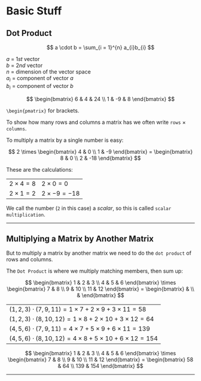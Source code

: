 # Basic Stuff

## Dot Product

$$
a \cdot b = \sum_{i = 1}^{n} a_{i}b_{i}
$$

$a$ = $1st$ vector  
$b$ = $2nd$ vector  
$n$ = dimension of the vector space  
$a_{i}$ = component of vector $a$  
$b_{i}$ = component of vector $b$  

$$
\begin{bmatrix}
6 & 4 & 24 \\
1 & -9 & 8
\end{bmatrix}
$$

`\begin{pmatrix}` for brackets.

To show how many rows and columns a matrix has we often write `rows` $\times$ `columns`.

To multiply a matrix by a single number is easy:

$$
2 \times \begin{bmatrix} 4 & 0 \\ 1 & -9 \end{bmatrix} = \begin{bmatrix} 8 & 0 \\ 2 & -18 \end{bmatrix}
$$

These are the calculations:

<center>

|                  |                     |
|------------------|---------------------|
| $2 \times 4 = 8$ | $2 \times 0 = 0$    |
| $2 \times 1 = 2$ | $2 \times -9 = -18$ |

</center>

We call the number (`2` in this case) a *scalar*, so this is called `scalar multiplication`.

***

## Multiplying a Matrix by Another Matrix

But to multiply a matrix by another matrix we need to do the `dot product` of rows and columns.  

The `Dot Product` is where we multiply matching members, then sum up:

$$
\begin{bmatrix}
1 & 2 & 3 \\
4 & 5 & 6
\end{bmatrix}
\times 
\begin{bmatrix}
7 & 8 \\
9 & 10 \\
11 & 12
\end{bmatrix}
= \begin{bmatrix}
 &  \\
 & 
\end{bmatrix}
$$

<center>

|                  |                     
|------------------|
| $(1, 2, 3) \cdot (7, 9, 11) = 1 \times 7 + 2 \times 9 + 3 \times 11 = 58$ | 
| $(1, 2, 3) \cdot (8, 10, 12) = 1 \times 8 + 2 \times 10 + 3 \times 12 = 64$ | 
| $(4, 5, 6) \cdot (7, 9, 11) = 4 \times 7 + 5 \times 9 + 6 \times 11 = 139$ | 
| $(4, 5, 6) \cdot (8, 10, 12) = 4 \times 8 + 5 \times 10 + 6 \times 12 = 154$ | 

</center>

$$
\begin{bmatrix}
1 & 2 & 3 \\
4 & 5 & 6
\end{bmatrix}
\times 
\begin{bmatrix}
7 & 8 \\
9 & 10 \\
11 & 12
\end{bmatrix}
= \begin{bmatrix}
58 & 64 \\
139 & 154
\end{bmatrix}
$$

***